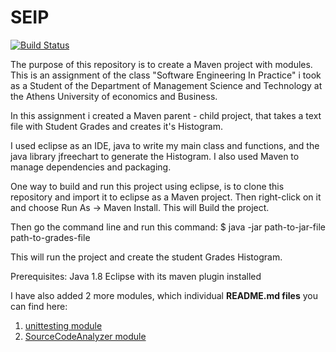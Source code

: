 # SEIP

[![Build Status](https://travis-ci.com/LefterisKyriazanos/SEIP.svg?token=8y5kSJ8xcysLgSMNifGc&branch=main)](https://travis-ci.com/LefterisKyriazanos/SEIP)

The purpose of this repository is to create a Maven project with modules. 
This is an assignment of the class "Software Engineering In Practice" i took as a Student of the Department of Management Science and Technology at the 
Athens University of economics and Business.

In this assignment i created a Maven parent - child project, that takes a text file with Student Grades and creates it's Histogram. 

I used eclipse as an IDE, java to write my main class and functions, and the java library jfreechart to generate the Histogram. 
I also used Maven to manage dependencies and packaging. 

One way to build and run this project using eclipse, is to clone this repository and import it to eclipse as a Maven project.
Then right-click on it and choose Run As -> Maven Install. 
This will Build the project. 

Then go the command line and run this command: 
  $ java -jar path-to-jar-file path-to-grades-file
  
  
 This will run the project and create the student Grades Histogram. 
  
  
 Prerequisites:
  Java 1.8
  Eclipse with its maven plugin installed
  
I have also added 2 more modules, which individual **README.md files** you can find here:

1. [unittesting module](./unittesting/README.md)
2. [SourceCodeAnalyzer module](./SourceCodeAnalyzer/README.md)
